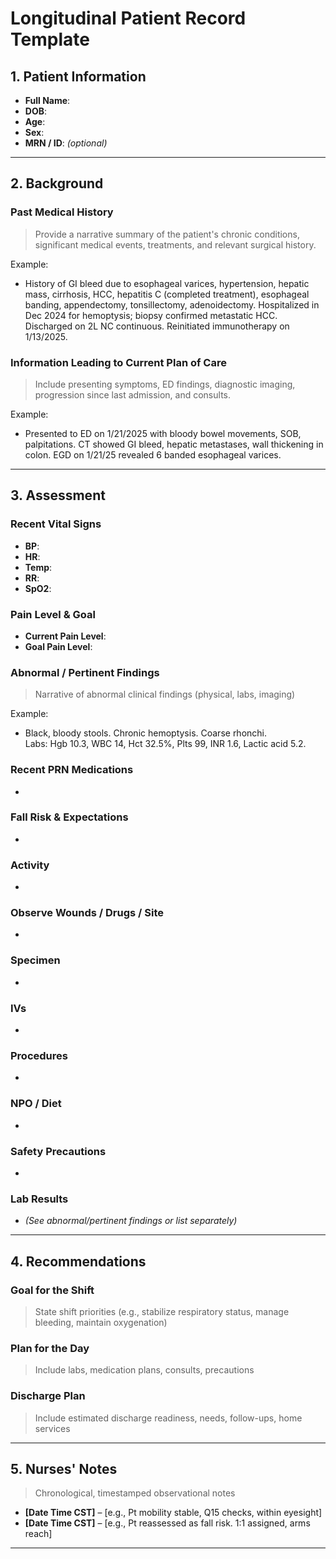 # Longitudinal Patient Record Template

## 1. Patient Information
- **Full Name**: 
- **DOB**: 
- **Age**: 
- **Sex**: 
- **MRN / ID**: *(optional)*

---

## 2. Background

### Past Medical History
> Provide a narrative summary of the patient's chronic conditions, significant medical events, treatments, and relevant surgical history.

Example:
- History of GI bleed due to esophageal varices, hypertension, hepatic mass, cirrhosis, HCC, hepatitis C (completed treatment), esophageal banding, appendectomy, tonsillectomy, adenoidectomy. Hospitalized in Dec 2024 for hemoptysis; biopsy confirmed metastatic HCC. Discharged on 2L NC continuous. Reinitiated immunotherapy on 1/13/2025.

### Information Leading to Current Plan of Care
> Include presenting symptoms, ED findings, diagnostic imaging, progression since last admission, and consults.

Example:
- Presented to ED on 1/21/2025 with bloody bowel movements, SOB, palpitations. CT showed GI bleed, hepatic metastases, wall thickening in colon. EGD on 1/21/25 revealed 6 banded esophageal varices.

---

## 3. Assessment

### Recent Vital Signs
- **BP**: 
- **HR**: 
- **Temp**: 
- **RR**: 
- **SpO2**: 

### Pain Level & Goal
- **Current Pain Level**: 
- **Goal Pain Level**: 

### Abnormal / Pertinent Findings
> Narrative of abnormal clinical findings (physical, labs, imaging)

Example:
- Black, bloody stools. Chronic hemoptysis. Coarse rhonchi.  
  Labs: Hgb 10.3, WBC 14, Hct 32.5%, Plts 99, INR 1.6, Lactic acid 5.2.

### Recent PRN Medications
- 

### Fall Risk & Expectations
- 

### Activity
- 

### Observe Wounds / Drugs / Site
- 

### Specimen
- 

### IVs
- 

### Procedures
- 

### NPO / Diet
- 

### Safety Precautions
- 

### Lab Results
- *(See abnormal/pertinent findings or list separately)*

---

## 4. Recommendations

### Goal for the Shift
> State shift priorities (e.g., stabilize respiratory status, manage bleeding, maintain oxygenation)

### Plan for the Day
> Include labs, medication plans, consults, precautions

### Discharge Plan
> Include estimated discharge readiness, needs, follow-ups, home services

---

## 5. Nurses' Notes

> Chronological, timestamped observational notes

- **[Date Time CST]** – [e.g., Pt mobility stable, Q15 checks, within eyesight]  
- **[Date Time CST]** – [e.g., Pt reassessed as fall risk. 1:1 assigned, arms reach]

---
